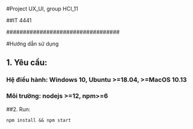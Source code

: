 #Project UX_UI, group HCI_11

##IT 4441

##################################

#Hướng dẫn sử dụng

## 1. Yêu cầu:
### Hệ điều hành: Windows 10, Ubuntu >=18.04, >=MacOS 10.13
### Môi trường: nodejs >=12, npm>=6

##2. Run:

```
npm install && npm start
```